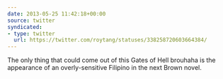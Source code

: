```yaml
---
date: 2013-05-25 11:42:18+00:00
source: twitter
syndicated:
- type: twitter
  url: https://twitter.com/roytang/statuses/338258720603664384/
---
```


The only thing that could come out of this Gates of Hell brouhaha is the appearance of an overly-sensitive Filipino in the next Brown novel.